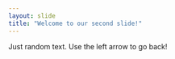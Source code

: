 ```yaml
---
layout: slide
title: "Welcome to our second slide!"
---
```

Just random text.
Use the left arrow to go back!

